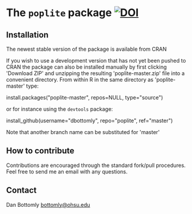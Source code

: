 The `poplite` package [![DOI](https://zenodo.org/badge/doi/10.5281/zenodo.12605.png)](http://dx.doi.org/10.5281/zenodo.12605)
=========

Installation
----------

The newest stable version of the package is available from CRAN

If you wish to use a development version that has not yet been pushed to CRAN the package can also be installed manually by first clicking 'Download ZIP' and unzipping the resulting 
'poplite-master.zip' file into a convenient directory.  From within R in the same directory as 'poplite-master' type:

install.packages("poplite-master", repos=NULL, type="source")

or for instance using the `devtools` package:

install_github(username="dbottomly", repo="poplite", ref="master")

Note that another branch name can be substituted for 'master'

How to contribute
---------

Contributions are encouraged through the standard fork/pull procedures.  Feel free to send me an email with any 
questions.

Contact
---------

Dan Bottomly
bottomly@ohsu.edu
